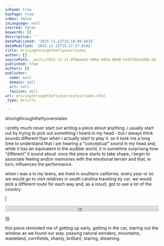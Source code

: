 ```yaml
---
inFeed: true
hasPage: true
inNav: false
inLanguage: null
starred: false
keywords: []
description: ''
datePublished: '2015-11-22T15:18:00.663Z'
dateModified: '2015-11-22T15:17:57.019Z'
title: drivingthroughtheflyoverstates
author: []
sourcePath: _posts/2015-11-21-0fb6ada5-906e-402e-86d8-e44f555e1080.md
published: true
authors: []
publisher:
  name: null
  domain: null
  url: null
  favicon: null
url: drivingthroughtheflyoverstates/index.html
_type: Article

---
```

drivingthroughtheflyoverstates

i pretty much never start out writing a piece about anything. i usually start out by trying to pick out something i heard in my head - but i always think sounds different than when i actually start to play it. so it took me a long time to understand that i am hearing a "conceptual" sound in my head and, while it has an equivalent in the audible world, it is sometime surprising how "different" it sound aloud. once the piece starts to take shape, i begin to associate feeling and/or memories with the emotional terrain and that, in turn, influences the performance.

when i was a in my teens, we lived in southern california. every year or so we would go to visit relatives in south carolina traveling by car. we would pick a different route for each way and, as a result, got to see a lot of the country.

[

<iframe width=" 100%" height="20" scrolling="no" frameborder="no" src="https://w.soundcloud.com/player/?url=https%3A//api.soundcloud.com/tracks/124869902&amp;color=ff5500&amp;inverse=false&amp;auto_play=false&amp;show_user=true" style="">"drivingthroughtheflyoverstates</iframe>

][0]

this piece reminded me of getting up early, getting in the car, staring out the window as we found our way. passing natural wonders, mountains, wasteland, cornfields, shanty, brilliant, staring, dreaming.

[0]: href